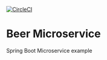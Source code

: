 [![CircleCI](https://dl.circleci.com/status-badge/img/circleci/GFhJBB9xmTAUk1KcceQ9LZ/AhHzARmw8nmGXXpX6BZ6Vu/tree/master.svg?style=svg)](https://dl.circleci.com/status-badge/redirect/circleci/GFhJBB9xmTAUk1KcceQ9LZ/AhHzARmw8nmGXXpX6BZ6Vu/tree/master)

# Beer Microservice

Spring Boot Microservice example